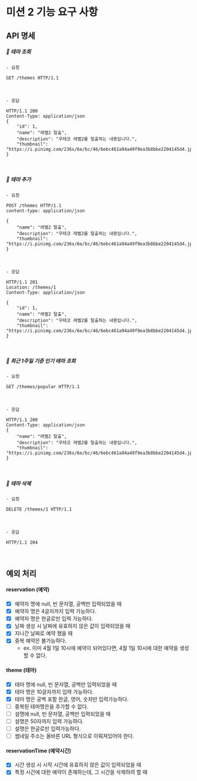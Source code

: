 # 미션 2 기능 요구 사항

## API 명세

##### 🔧 테마 조회

```
- 요청

GET /themes HTTP/1.1
```

<br>

```
- 응답

HTTP/1.1 200 
Content-Type: application/json
{
    "id": 1,
    "name": "레벨2 탈출",
    "description": "우테코 레벨2를 탈출하는 내용입니다.",
    "thumbnail": "https://i.pinimg.com/236x/6e/bc/46/6ebc461a94a49f9ea3b8bbe2204145d4.jpg"
}
```

<br>

##### 🔧 테마 추가

```
- 요청

POST /themes HTTP/1.1
content-type: application/json

{
    "name": "레벨2 탈출",
    "description": "우테코 레벨2를 탈출하는 내용입니다.",
    "thumbnail": "https://i.pinimg.com/236x/6e/bc/46/6ebc461a94a49f9ea3b8bbe2204145d4.jpg"
}
```

<br>

```
- 응답

HTTP/1.1 201
Location: /themes/1
Content-Type: application/json

{
    "id": 1,
    "name": "레벨2 탈출",
    "description": "우테코 레벨2를 탈출하는 내용입니다.",
    "thumbnail": "https://i.pinimg.com/236x/6e/bc/46/6ebc461a94a49f9ea3b8bbe2204145d4.jpg"
}

```

<br>

##### 🔧 최근 1주일 기준 인기 테마 조회

```
- 요청

GET /themes/popular HTTP/1.1
```

<br>

```
- 응답

HTTP/1.1 200 
Content-Type: application/json
{
    "name": "레벨2 탈출",
    "description": "우테코 레벨2를 탈출하는 내용입니다.",
    "thumbnail": "https://i.pinimg.com/236x/6e/bc/46/6ebc461a94a49f9ea3b8bbe2204145d4.jpg"
}
```

<br>

##### 🔧 테마 삭제

```
- 요청

DELETE /themes/1 HTTP/1.1
```

<br>

```
- 응답

HTTP/1.1 204
```

<br>

## 예외 처리

#### reservation (예약)
- [x] 예약자 명에 null, 빈 문자열, 공백만 입력되었을 때
- [x] 예약자 명은 4글자까지 입력 가능하다.
- [x] 예약자 명은 한글로만 입력 가능하다.
- [x] 날짜 생성 시 날짜에 유효하지 않은 값이 입력되었을 때
- [x] 지나간 날짜로 예약 했을 때
- [x] 중복 예약은 불가능하다.
  - ex. 이미 4월 1일 10시에 예약이 되어있다면, 4월 1일 10시에 대한 예약을 생성할 수 없다.

#### theme (테마)
- [x] 테마 명에 null, 빈 문자열, 공백만 입력되었을 때
- [x] 테마 명은 10글자까지 입력 가능하다.
- [x] 테마 명은 공백 포함 한글, 영어, 숫자만 입력가능하다.
- [ ] 중복된 테마명은을 추가할 수 없다.
- [ ] 설명에 null, 빈 문자열, 공백만 입력되었을 때
- [ ] 설명은 50자까지 입력 가능하다.
- [ ] 설명은 한글로만 입력가능하다.
- [ ] 썸네일 주소는 올바른 URL 형식으로 이뤄져있어야 한다.

#### reservationTime (예약시간)
- [x] 시간 생성 시 시작 시간에 유효하지 않은 값이 입력되었을 때
- [x] 특정 시간에 대한 예약이 존재하는데, 그 시간을 삭제하려 할 때
